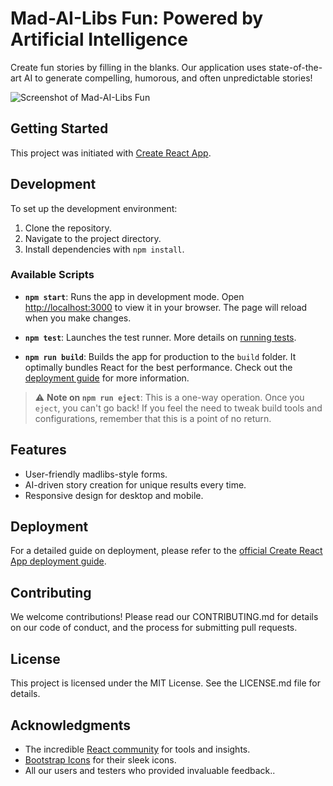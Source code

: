 # Mad-AI-Libs Fun: Powered by Artificial Intelligence

Create fun stories by filling in the blanks. Our application uses state-of-the-art AI to generate compelling, humorous, and often unpredictable stories!

![Screenshot of Mad-AI-Libs Fun](path_to_a_screenshot_of_your_app.png)

## Getting Started

This project was initiated with [Create React App](https://github.com/facebook/create-react-app).

## Development

To set up the development environment:

1. Clone the repository.
2. Navigate to the project directory.
3. Install dependencies with `npm install`.

### Available Scripts

- **`npm start`**: Runs the app in development mode. Open [http://localhost:3000](http://localhost:3000) to view it in your browser. The page will reload when you make changes.

- **`npm test`**: Launches the test runner. More details on [running tests](https://facebook.github.io/create-react-app/docs/running-tests).

- **`npm run build`**: Builds the app for production to the `build` folder. It optimally bundles React for the best performance. Check out the [deployment guide](https://facebook.github.io/create-react-app/docs/deployment) for more information.

> ⚠️ **Note on `npm run eject`**: This is a one-way operation. Once you `eject`, you can't go back! If you feel the need to tweak build tools and configurations, remember that this is a point of no return.

## Features

- User-friendly madlibs-style forms.
- AI-driven story creation for unique results every time.
- Responsive design for desktop and mobile.

## Deployment

For a detailed guide on deployment, please refer to the [official Create React App deployment guide](https://facebook.github.io/create-react-app/docs/deployment).

## Contributing

We welcome contributions! Please read our CONTRIBUTING.md for details on our code of conduct, and the process for submitting pull requests.

## License

This project is licensed under the MIT License. See the LICENSE.md file for details.

## Acknowledgments

- The incredible [React community](https://reactjs.org/community/support.html) for tools and insights.
- [Bootstrap Icons](https://icons.getbootstrap.com/) for their sleek icons.
- All our users and testers who provided invaluable feedback..
